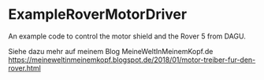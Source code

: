 # ExampleRoverMotorDriver
An example code to control the motor shield and the Rover 5 from DAGU.

Siehe dazu mehr auf meinem Blog MeineWeltInMeinemKopf.de
https://meineweltinmeinemkopf.blogspot.de/2018/01/motor-treiber-fur-den-rover.html
